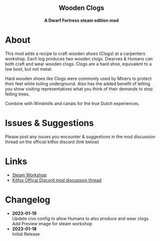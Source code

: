 <div align="center">
  <h2 align="center">Wooden Clogs</h2>
  <h4 align="center">A Dwarf Fortress steam edition mod</h4>
</div>


# About

This mod adds a recipe to craft wooden shoes (Clogs) at a carpenters workshop. Each log produces two wooden clogs.
Dwarves & Humans can both craft and wear wooden clogs. Clogs are a hard shoe, equivalent to a low boot, but not metal.


Hard wooden shoes like Clogs were commonly used by Miners to protect their feet while toiling underground. Also has the added benefit of letting you show visiting representatives what you think of their demands to stop felling trees.


Combine with Windmills and canals for the true Dutch experiences.


# Issues & Suggestions
Please post any issues you encounter & suggestions in the mod discussion thread on the official kitfox discord (link below)

# Links

* [Steam Workshop](https://steamcommunity.com/sharedfiles/filedetails/?id=2920111210)
* [Kitfox Offical Discord mod discussion thread](https://discord.com/channels/329272032778780672/1065648341637152849)

# Changelog

<ul>
  <li>
    <b>2023-01-19</b></br>
    Update civs config to allow Humans to also produce and wear clogs</br>
	Add Preview image for steam workshop</br>
  </li>
  <li>
    <b>2023-01-18</b></br>
    Initial Release</br>
  </li>
</ul>